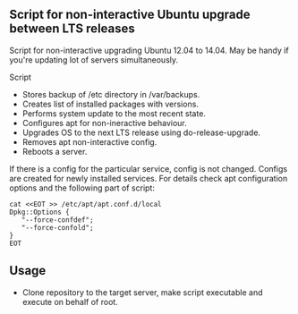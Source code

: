 ## Script for non-interactive Ubuntu upgrade between LTS releases

Script for non-interactive upgrading Ubuntu 12.04 to 14.04. May be handy if you're updating lot of servers simultaneously.

Script

- Stores backup of /etc directory in /var/backups.
- Creates list of installed packages with versions.
- Performs system update to the most recent state.
- Configures apt for non-ineractive behaviour.
- Upgrades OS to the next LTS release using do-release-upgrade.
- Removes apt non-interactive config.
- Reboots a server.

If there is a config for the particular service, config is not changed. Configs are created for newly installed services.
For details check apt configuration options and the following part of script:

```
cat <<EOT >> /etc/apt/apt.conf.d/local
Dpkg::Options {
   "--force-confdef";
   "--force-confold";
}
EOT
```

## Usage

- Clone repository to the target server, make script executable and execute on behalf of root.
